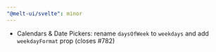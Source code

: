 ```yaml
---
"@melt-ui/svelte": minor
---
```


- Calendars & Date Pickers: rename `daysOfWeek` to `weekdays` and add `weekdayFormat` prop (closes #782)


